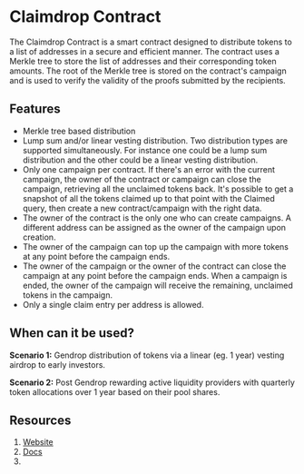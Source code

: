 # Claimdrop Contract

The Claimdrop Contract is a smart contract designed to distribute tokens to a list of addresses in a secure and 
efficient manner. The contract uses a Merkle tree to store the list of addresses and their corresponding token amounts. 
The root of the Merkle tree is stored on the contract's campaign and is used to verify the validity of the proofs 
submitted by the recipients.

## Features

- Merkle tree based distribution
- Lump sum and/or linear vesting distribution. Two distribution types are supported simultaneously. For instance one 
could be a lump sum distribution and the other could be a linear vesting distribution.
- Only one campaign per contract. If there's an error with the current campaign, the owner of the contract or campaign 
can close the campaign, retrieving all the unclaimed tokens back. It's possible to get a snapshot of all the tokens claimed 
up to that point with the Claimed query, then create a new contract/campaign with the right data.
- The owner of the contract is the only one who can create campaigns. A different address can be assigned as the owner
of the campaign upon creation.
- The owner of the campaign can top up the campaign with more tokens at any point before the campaign ends.
- The owner of the campaign or the owner of the contract can close the campaign at any point before the campaign ends. 
When a campaign is ended, the owner of the campaign will receive the remaining, unclaimed tokens in the campaign.
- Only a single claim entry per address is allowed.

## When can it be used?

**Scenario 1:** Gendrop distribution of tokens via a linear (eg. 1 year) vesting airdrop to early investors.

**Scenario 2:** Post Gendrop rewarding active liquidity providers with quarterly token allocations over 1 year based on their pool shares.

## Resources

1. [Website](https://mantra.zone/)
2. [Docs](https://docs.mantrachain.io/mantra-smart-contracts/claimdrop_contract)
3. 